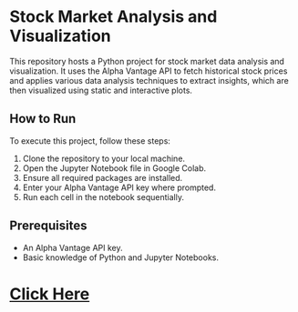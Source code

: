# Stock Market Analysis and Visualization

This repository hosts a Python project for stock market data analysis and visualization. It uses the Alpha Vantage API to fetch historical stock prices and applies various data analysis techniques to extract insights, which are then visualized using static and interactive plots.

## How to Run

To execute this project, follow these steps:

1. Clone the repository to your local machine.
2. Open the Jupyter Notebook file in Google Colab.
3. Ensure all required packages are installed.
4. Enter your Alpha Vantage API key where prompted.
5. Run each cell in the notebook sequentially.

## Prerequisites

- An Alpha Vantage API key.
- Basic knowledge of Python and Jupyter Notebooks.

# [Click Here](stock_market_analysis_and_visualization.ipynb)